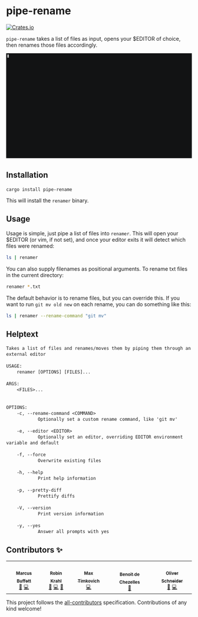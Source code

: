 # pipe-rename

[![Crates.io](https://img.shields.io/crates/v/pipe-rename)](https://crates.io/crates/pipe-rename)

`pipe-rename` takes a list of files as input, opens your \$EDITOR of choice, then
renames those files accordingly.

![](renamer.gif)

## Installation

`cargo install pipe-rename`

This will install the `renamer` binary.

## Usage

Usage is simple, just pipe a list of files into `renamer`. This will open your
\$EDITOR (or vim, if not set), and once your editor exits it will detect which
files were renamed:

```bash
ls | renamer
```

You can also supply filenames as positional arguments. To rename txt files in the current directory:

```bash
renamer *.txt
```

The default behavior is to rename files, but you can override this. If you want
to run `git mv old new` on each rename, you can do something like this:

```bash
ls | renamer --rename-command "git mv"
```

## Helptext

```
Takes a list of files and renames/moves them by piping them through an external editor

USAGE:
    renamer [OPTIONS] [FILES]...

ARGS:
    <FILES>...


OPTIONS:
    -c, --rename-command <COMMAND>
            Optionally set a custom rename command, like 'git mv'

    -e, --editor <EDITOR>
            Optionally set an editor, overriding EDITOR environment variable and default

    -f, --force
            Overwrite existing files

    -h, --help
            Print help information

    -p, --pretty-diff
            Prettify diffs

    -V, --version
            Print version information

    -y, --yes
            Answer all prompts with yes
```

## Contributors ✨

<!-- ALL-CONTRIBUTORS-LIST:START - Do not remove or modify this section -->
<!-- prettier-ignore-start -->
<!-- markdownlint-disable -->
<table>
  <tr>
    <td align="center"><a href="https://mbuffett.com/"><img src="https://avatars3.githubusercontent.com/u/1834328?v=4?s=100" width="100px;" alt=""/><br /><sub><b>Marcus Buffett</b></sub></a><br /><a href="#ideas-marcusbuffett" title="Ideas, Planning, & Feedback">🤔</a> <a href="https://github.com/marcusbuffett/pipe-rename/commits?author=marcusbuffett" title="Code">💻</a></td>
    <td align="center"><a href="https://git.ireas.org/"><img src="https://avatars2.githubusercontent.com/u/165115?v=4?s=100" width="100px;" alt=""/><br /><sub><b>Robin Krahl</b></sub></a><br /><a href="#ideas-robinkrahl" title="Ideas, Planning, & Feedback">🤔</a> <a href="https://github.com/marcusbuffett/pipe-rename/commits?author=robinkrahl" title="Code">💻</a> <a href="https://github.com/marcusbuffett/pipe-rename/issues?q=author%3Arobinkrahl" title="Bug reports">🐛</a></td>
    <td align="center"><a href="https://timkovi.ch/"><img src="https://avatars.githubusercontent.com/u/651077?v=4?s=100" width="100px;" alt=""/><br /><sub><b>Max Timkovich</b></sub></a><br /><a href="https://github.com/marcusbuffett/pipe-rename/commits?author=mtimkovich" title="Code">💻</a></td>
    <td align="center"><a href="https://github.com/bew"><img src="https://avatars.githubusercontent.com/u/9730330?v=4?s=100" width="100px;" alt=""/><br /><sub><b>Benoit de Chezelles</b></sub></a><br /><a href="#ideas-bew" title="Ideas, Planning, & Feedback">🤔</a></td>
    <td align="center"><a href="https://assarbad.net/"><img src="https://avatars.githubusercontent.com/u/3238620?v=4" width="100px;" alt=""/><br /><sub><b>Oliver Schneider</b></sub></a><br /><a href="#ideas-marcusbuffett" title="Ideas, Planning, & Feedback">🤔</a> <a href="https://github.com/marcusbuffett/pipe-rename/commits?author=assarbad" title="Code">💻</a></td>
  </tr>
</table>

<!-- markdownlint-restore -->
<!-- prettier-ignore-end -->

<!-- ALL-CONTRIBUTORS-LIST:END -->

This project follows the [all-contributors](https://github.com/all-contributors/all-contributors) specification. Contributions of any kind welcome!
